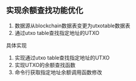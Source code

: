 ## 实现余额查找功能优化
1. 数据源从blockchain数据表变更为utxotable数据表
2. 通过utxo table查找指定地址的UTXO

具体实现
1. 实现通过utxo table查找指定地址的UTXO
2. 实现UTXO的余额查找函数
3. 命令行获取指定地址余额调用函数修改